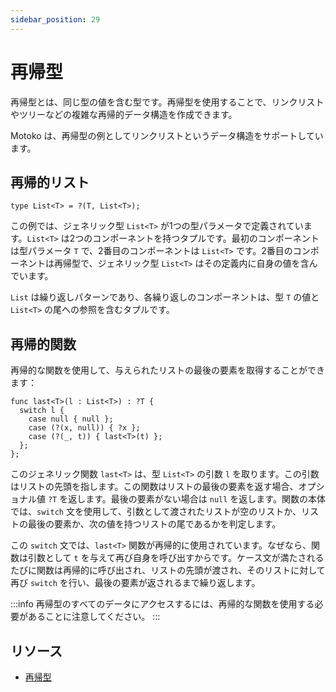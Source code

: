 ```yaml
---
sidebar_position: 29
---
```


# 再帰型

再帰型とは、同じ型の値を含む型です。再帰型を使用することで、リンクリストやツリーなどの複雑な再帰的データ構造を作成できます。

Motoko は、再帰型の例としてリンクリストというデータ構造をサポートしています。

## 再帰的リスト

``` motoko no-repl
type List<T> = ?(T, List<T>);
```

この例では、ジェネリック型 `List<T>` が1つの型パラメータで定義されています。`List<T>` は2つのコンポーネントを持つタプルです。最初のコンポーネントは型パラメータ `T` で、2番目のコンポーネントは `List<T>` です。2番目のコンポーネントは再帰型で、ジェネリック型 `List<T>` はその定義内に自身の値を含んでいます。

`List` は繰り返しパターンであり、各繰り返しのコンポーネントは、型 `T` の値と `List<T>` の尾への参照を含むタプルです。

## 再帰的関数

再帰的な関数を使用して、与えられたリストの最後の要素を取得することができます：

``` motoko no-repl
func last<T>(l : List<T>) : ?T {
  switch l {
    case null { null };
    case (?(x, null)) { ?x };
    case (?(_, t)) { last<T>(t) };
  };
};
```

このジェネリック関数 `last<T>` は、型 `List<T>` の引数 `l` を取ります。この引数はリストの先頭を指します。この関数はリストの最後の要素を返す場合、オプショナル値 `?T` を返します。最後の要素がない場合は `null` を返します。関数の本体では、`switch` 文を使用して、引数として渡されたリストが空のリストか、リストの最後の要素か、次の値を持つリストの尾であるかを判定します。

この `switch` 文では、`last<T>` 関数が再帰的に使用されています。なぜなら、関数は引数として `t` を与えて再び自身を呼び出すからです。ケース文が満たされるたびに関数は再帰的に呼び出され、リストの先頭が渡され、そのリストに対して再び `switch` を行い、最後の要素が返されるまで繰り返します。

:::info
再帰型のすべてのデータにアクセスするには、再帰的な関数を使用する必要があることに注意してください。
:::

## リソース

- [再帰型](https://github.com/Web3NL/motoko-book/blob/main/src/advanced-types/recursive-types.md)
